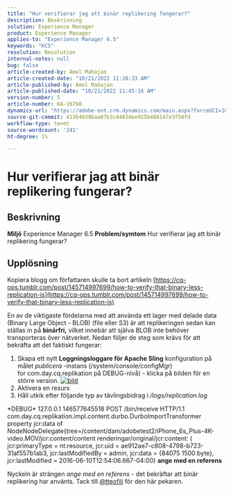 ```yaml
---
title: "Hur verifierar jag att binär replikering fungerar?"
description: Beskrivning
solution: Experience Manager
product: Experience Manager
applies-to: "Experience Manager 6.5"
keywords: "KCS"
resolution: Resolution
internal-notes: null
bug: false
article-created-by: Amol Mahajan
article-created-date: "10/21/2022 11:28:33 AM"
article-published-by: Amol Mahajan
article-published-date: "10/21/2022 11:45:16 AM"
version-number: 5
article-number: KA-16760
dynamics-url: "https://adobe-ent.crm.dynamics.com/main.aspx?forceUCI=1&pagetype=entityrecord&etn=knowledgearticle&id=23c8f87b-3351-ed11-bba2-0022480869de"
source-git-commit: 41364039baa07b3c4483dee925b488147e3f50fd
workflow-type: tm+mt
source-wordcount: '241'
ht-degree: 1%

---
```


# Hur verifierar jag att binär replikering fungerar?

## Beskrivning

<b>Miljö</b>
Experience Manager 6.5
<b>Problem/symtom</b>
Hur verifierar jag att binär replikering fungerar?


## Upplösning


Kopiera blogg om författaren skulle ta bort artikeln [https://cq-ops.tumblr.com/post/145714997699/how-to-verify-that-binary-less-replication-is](https://cq-ops.tumblr.com/post/145714997699/how-to-verify-that-binary-less-replication-is)

En av de viktigaste fördelarna med att använda ett lager med delade data (Binary Large Object - BLOB) (file eller S3) är att replikeringen sedan kan ställas in på <b>binärfri,</b> vilket innebär att själva BLOB inte behöver transporteras över nätverket. Nedan följer de steg som krävs för att bekräfta att det faktiskt fungerar:



1. Skapa ett nytt <b>Loggningsloggare för Apache Sling</b> konfiguration på målet *publicera* -instans (/system/console/configMgr) for com.day.cq.replikation på DEBUG-nivå) - klicka på bilden för en större version. [![bild](https://64.media.tumblr.com/7399cc8fc96a1bb17456e9aff2af2999/tumblr_inline_p9j3kgHl8K1r414c2_500.png)](https://href.li/?http://jayan.kandathil.ca/CQ-OPS/aem62/LoggingLogger-Replication.png)
2. Aktivera en resurs
3. Håll utkik efter följande typ av tävlingsbidrag i */logs/replication.log*


\*DEBUG\* 127.0.0.1 146577645518 POST /bin/receive HTTP/1.1 com.day.cq.replikation.impl.content.durbo.DurboImportTransformer property jcr:data of NodeNodeDelegate{tree=/content/dam/adobetest2/iPhone_6s_Plus-4K-video.MOV/jcr:content/content renderingar/original/jcr:content: { jcr:primaryType = nt:resource, jcr:uid = ae912ae7-c808-4798-b723-31af557b1ab3, jcr:lastModifiedBy = admin, jcr:data = {84075 1500 byte}, jcr:lastModified = 2016-06-10T12:54:06.667-04:00} <b>ange med en referens</b>

Nyckeln är strängen *ange med en referens* - det bekräftar att binär replikering har använts. Tack till [@tteofili](https://twitter.com/tteofili) för den här pekaren.


